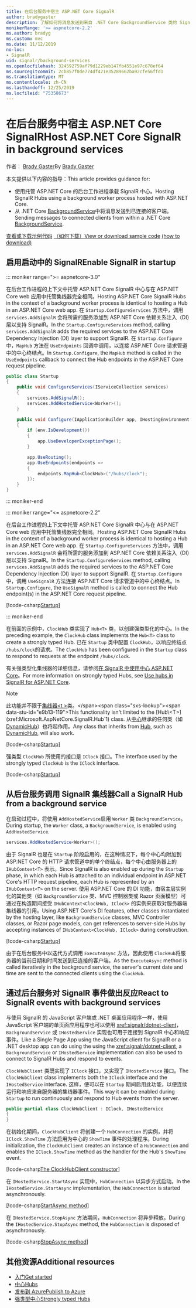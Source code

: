```yaml
---
title: 在后台服务中宿主 ASP.NET Core SignalR
author: bradygaster
description: 了解如何将消息发送到来自 .NET Core BackgroundService 类的 SignalR 客户端。
monikerRange: '>= aspnetcore-2.2'
ms.author: bradyg
ms.custom: mvc
ms.date: 11/12/2019
no-loc:
- SignalR
uid: signalr/background-services
ms.openlocfilehash: 324592759af79d1229eb147fb4551e97c678ef64
ms.sourcegitcommit: 2cb857f0de774df421e35289662ba92cfe56ffd1
ms.translationtype: MT
ms.contentlocale: zh-CN
ms.lasthandoff: 12/25/2019
ms.locfileid: "75358673"
---
```

# <a name="host-aspnet-core-opno-locsignalr-in-background-services"></a><span data-ttu-id="e9b13-103">在后台服务中宿主 ASP.NET Core SignalR</span><span class="sxs-lookup"><span data-stu-id="e9b13-103">Host ASP.NET Core SignalR in background services</span></span>

<span data-ttu-id="e9b13-104">作者： [Brady Gaster](https://twitter.com/bradygaster)</span><span class="sxs-lookup"><span data-stu-id="e9b13-104">By [Brady Gaster](https://twitter.com/bradygaster)</span></span>

<span data-ttu-id="e9b13-105">本文提供以下内容的指导：</span><span class="sxs-lookup"><span data-stu-id="e9b13-105">This article provides guidance for:</span></span>

* <span data-ttu-id="e9b13-106">使用托管 ASP.NET Core 的后台工作进程承载 SignalR 中心。</span><span class="sxs-lookup"><span data-stu-id="e9b13-106">Hosting SignalR Hubs using a background worker process hosted with ASP.NET Core.</span></span>
* <span data-ttu-id="e9b13-107">从 .NET Core [BackgroundService](xref:Microsoft.Extensions.Hosting.BackgroundService)中将消息发送到已连接的客户端。</span><span class="sxs-lookup"><span data-stu-id="e9b13-107">Sending messages to connected clients from within a .NET Core [BackgroundService](xref:Microsoft.Extensions.Hosting.BackgroundService).</span></span>

<span data-ttu-id="e9b13-108">[查看或下载示例代码](https://github.com/aspnet/AspNetCore.Docs/tree/master/aspnetcore/signalr/background-service/sample/) [（如何下载）](xref:index#how-to-download-a-sample)</span><span class="sxs-lookup"><span data-stu-id="e9b13-108">[View or download sample code](https://github.com/aspnet/AspNetCore.Docs/tree/master/aspnetcore/signalr/background-service/sample/) [(how to download)](xref:index#how-to-download-a-sample)</span></span>

## <a name="enable-opno-locsignalr-in-startup"></a><span data-ttu-id="e9b13-109">启用启动中的 SignalR</span><span class="sxs-lookup"><span data-stu-id="e9b13-109">Enable SignalR in startup</span></span>

::: moniker range=">= aspnetcore-3.0"

<span data-ttu-id="e9b13-110">在后台工作进程的上下文中托管 ASP.NET Core SignalR 中心与在 ASP.NET Core web 应用中托管集线器完全相同。</span><span class="sxs-lookup"><span data-stu-id="e9b13-110">Hosting ASP.NET Core SignalR Hubs in the context of a background worker process is identical to hosting a Hub in an ASP.NET Core web app.</span></span> <span data-ttu-id="e9b13-111">在 `Startup.ConfigureServices` 方法中，调用 `services.AddSignalR` 会将所需的服务添加到 ASP.NET Core 依赖关系注入（DI）层以支持 SignalR。</span><span class="sxs-lookup"><span data-stu-id="e9b13-111">In the `Startup.ConfigureServices` method, calling `services.AddSignalR` adds the required services to the ASP.NET Core Dependency Injection (DI) layer to support SignalR.</span></span> <span data-ttu-id="e9b13-112">在 `Startup.Configure`中，`MapHub` 方法在 `UseEndpoints` 回调中调用，以连接 ASP.NET Core 请求管道中的中心终结点。</span><span class="sxs-lookup"><span data-stu-id="e9b13-112">In `Startup.Configure`, the `MapHub` method is called in the `UseEndpoints` callback to connect the Hub endpoints in the ASP.NET Core request pipeline.</span></span>

```csharp
public class Startup
{
    public void ConfigureServices(IServiceCollection services)
    {
        services.AddSignalR();
        services.AddHostedService<Worker>();
    }

    public void Configure(IApplicationBuilder app, IHostingEnvironment env)
    {
        if (env.IsDevelopment())
        {
            app.UseDeveloperExceptionPage();
        }

        app.UseRouting();
        app.UseEndpoints(endpoints =>
        {
            endpoints.MapHub<ClockHub>("/hubs/clock");
        });
    }
}
```

::: moniker-end

::: moniker range="<= aspnetcore-2.2"

<span data-ttu-id="e9b13-113">在后台工作进程的上下文中托管 ASP.NET Core SignalR 中心与在 ASP.NET Core web 应用中托管集线器完全相同。</span><span class="sxs-lookup"><span data-stu-id="e9b13-113">Hosting ASP.NET Core SignalR Hubs in the context of a background worker process is identical to hosting a Hub in an ASP.NET Core web app.</span></span> <span data-ttu-id="e9b13-114">在 `Startup.ConfigureServices` 方法中，调用 `services.AddSignalR` 会将所需的服务添加到 ASP.NET Core 依赖关系注入（DI）层以支持 SignalR。</span><span class="sxs-lookup"><span data-stu-id="e9b13-114">In the `Startup.ConfigureServices` method, calling `services.AddSignalR` adds the required services to the ASP.NET Core Dependency Injection (DI) layer to support SignalR.</span></span> <span data-ttu-id="e9b13-115">在 `Startup.Configure`中，调用 `UseSignalR` 方法连接 ASP.NET Core 请求管道中的中心终结点。</span><span class="sxs-lookup"><span data-stu-id="e9b13-115">In `Startup.Configure`, the `UseSignalR` method is called to connect the Hub endpoint(s) in the ASP.NET Core request pipeline.</span></span>

[!code-csharp[Startup](background-service/sample/Server/Startup.cs?name=Startup)]

::: moniker-end

<span data-ttu-id="e9b13-116">在前面的示例中，`ClockHub` 类实现了 `Hub<T>` 类，以创建强类型化的中心。</span><span class="sxs-lookup"><span data-stu-id="e9b13-116">In the preceding example, the `ClockHub` class implements the `Hub<T>` class to create a strongly typed Hub.</span></span> <span data-ttu-id="e9b13-117">已在 `Startup` 类中配置 `ClockHub`，以响应终结点 `/hubs/clock`的请求。</span><span class="sxs-lookup"><span data-stu-id="e9b13-117">The `ClockHub` has been configured in the `Startup` class to respond to requests at the endpoint `/hubs/clock`.</span></span>

<span data-ttu-id="e9b13-118">有关强类型化集线器的详细信息，请参阅[在 SignalR 中使用中心 ASP.NET Core](xref:signalr/hubs#strongly-typed-hubs)。</span><span class="sxs-lookup"><span data-stu-id="e9b13-118">For more information on strongly typed Hubs, see [Use hubs in SignalR for ASP.NET Core](xref:signalr/hubs#strongly-typed-hubs).</span></span>

> [!NOTE]
> <span data-ttu-id="e9b13-119">此功能并不限于[集线器\<t >](xref:Microsoft.AspNetCore.SignalR.Hub`1)类。</span><span class="sxs-lookup"><span data-stu-id="e9b13-119">This functionality isn't limited to the [Hub\<T>](xref:Microsoft.AspNetCore.SignalR.Hub`1) class.</span></span> <span data-ttu-id="e9b13-120">从[中心](xref:Microsoft.AspNetCore.SignalR.Hub)继承的任何类（如[DynamicHub](xref:Microsoft.AspNetCore.SignalR.DynamicHub)）也将起作用。</span><span class="sxs-lookup"><span data-stu-id="e9b13-120">Any class that inherits from [Hub](xref:Microsoft.AspNetCore.SignalR.Hub), such as [DynamicHub](xref:Microsoft.AspNetCore.SignalR.DynamicHub), will also work.</span></span>

[!code-csharp[Startup](background-service/sample/Server/ClockHub.cs?name=ClockHub)]

<span data-ttu-id="e9b13-121">强类型 `ClockHub` 所使用的接口是 `IClock` 接口。</span><span class="sxs-lookup"><span data-stu-id="e9b13-121">The interface used by the strongly typed `ClockHub` is the `IClock` interface.</span></span>

[!code-csharp[Startup](background-service/sample/HubServiceInterfaces/IClock.cs?name=IClock)]

## <a name="call-a-opno-locsignalr-hub-from-a-background-service"></a><span data-ttu-id="e9b13-122">从后台服务调用 SignalR 集线器</span><span class="sxs-lookup"><span data-stu-id="e9b13-122">Call a SignalR Hub from a background service</span></span>

<span data-ttu-id="e9b13-123">在启动过程中，将使用 `AddHostedService`启用 `Worker` 类 `BackgroundService`。</span><span class="sxs-lookup"><span data-stu-id="e9b13-123">During startup, the `Worker` class, a `BackgroundService`, is enabled using `AddHostedService`.</span></span>

```csharp
services.AddHostedService<Worker>();
```

<span data-ttu-id="e9b13-124">由于 SignalR 也是在 `Startup` 阶段启用的，在这种情况下，每个中心均附加到 ASP.NET Core 的 HTTP 请求管道中的单个终结点，每个中心由服务器上的 `IHubContext<T>` 表示。</span><span class="sxs-lookup"><span data-stu-id="e9b13-124">Since SignalR is also enabled up during the `Startup` phase, in which each Hub is attached to an individual endpoint in ASP.NET Core's HTTP request pipeline, each Hub is represented by an `IHubContext<T>` on the server.</span></span> <span data-ttu-id="e9b13-125">使用 ASP.NET Core 的 DI 功能，由宿主层实例化的其他类（如 `BackgroundService` 类、MVC 控制器类或 Razor 页面模型）可通过在构造期间接受 `IHubContext<ClockHub, IClock>` 的实例来获取对服务器端集线器的引用。</span><span class="sxs-lookup"><span data-stu-id="e9b13-125">Using ASP.NET Core's DI features, other classes instantiated by the hosting layer, like `BackgroundService` classes, MVC Controller classes, or Razor page models, can get references to server-side Hubs by accepting instances of `IHubContext<ClockHub, IClock>` during construction.</span></span>

[!code-csharp[Startup](background-service/sample/Server/Worker.cs?name=Worker)]

<span data-ttu-id="e9b13-126">由于在后台服务中以迭代方式调用 `ExecuteAsync` 方法，因此使用 `ClockHub`将服务器的当前日期和时间发送到已连接的客户端。</span><span class="sxs-lookup"><span data-stu-id="e9b13-126">As the `ExecuteAsync` method is called iteratively in the background service, the server's current date and time are sent to the connected clients using the `ClockHub`.</span></span>

## <a name="react-to-opno-locsignalr-events-with-background-services"></a><span data-ttu-id="e9b13-127">通过后台服务对 SignalR 事件做出反应</span><span class="sxs-lookup"><span data-stu-id="e9b13-127">React to SignalR events with background services</span></span>

<span data-ttu-id="e9b13-128">与使用 SignalR 的 JavaScript 客户端或 .NET 桌面应用程序一样，使用 JavaScript 客户端的单页面应用程序也可以使用 <xref:signalr/dotnet-client>，`BackgroundService` 或 `IHostedService` 实现也可用于连接到 SignalR 中心和响应事件。</span><span class="sxs-lookup"><span data-stu-id="e9b13-128">Like a Single Page App using the JavaScript client for SignalR or a .NET desktop app can do using the using the <xref:signalr/dotnet-client>, a `BackgroundService` or `IHostedService` implementation can also be used to connect to SignalR Hubs and respond to events.</span></span>

<span data-ttu-id="e9b13-129">`ClockHubClient` 类既实现了 `IClock` 接口，又实现了 `IHostedService` 接口。</span><span class="sxs-lookup"><span data-stu-id="e9b13-129">The `ClockHubClient` class implements both the `IClock` interface and the `IHostedService` interface.</span></span> <span data-ttu-id="e9b13-130">这样，便可以在 `Startup` 期间启用此功能，以便连续运行和响应来自服务器的集线器事件。</span><span class="sxs-lookup"><span data-stu-id="e9b13-130">This way it can be enabled during `Startup` to run continuously and respond to Hub events from the server.</span></span>

```csharp
public partial class ClockHubClient : IClock, IHostedService
{
}
```

<span data-ttu-id="e9b13-131">在初始化期间，`ClockHubClient` 将创建一个 `HubConnection` 的实例，并将 `IClock.ShowTime` 方法启用为中心的 `ShowTime` 事件的处理程序。</span><span class="sxs-lookup"><span data-stu-id="e9b13-131">During initialization, the `ClockHubClient` creates an instance of a `HubConnection` and enables the `IClock.ShowTime` method as the handler for the Hub's `ShowTime` event.</span></span>

[!code-csharp[The ClockHubClient constructor](background-service/sample/Clients.ConsoleTwo/ClockHubClient.cs?name=ClockHubClientCtor)]

<span data-ttu-id="e9b13-132">在 `IHostedService.StartAsync` 实现中，`HubConnection` 以异步方式启动。</span><span class="sxs-lookup"><span data-stu-id="e9b13-132">In the `IHostedService.StartAsync` implementation, the `HubConnection` is started asynchronously.</span></span>

[!code-csharp[StartAsync method](background-service/sample/Clients.ConsoleTwo/ClockHubClient.cs?name=StartAsync)]

<span data-ttu-id="e9b13-133">在 `IHostedService.StopAsync` 方法期间，`HubConnection` 将异步释放。</span><span class="sxs-lookup"><span data-stu-id="e9b13-133">During the `IHostedService.StopAsync` method, the `HubConnection` is disposed of asynchronously.</span></span>

[!code-csharp[StopAsync method](background-service/sample/Clients.ConsoleTwo/ClockHubClient.cs?name=StopAsync)]

## <a name="additional-resources"></a><span data-ttu-id="e9b13-134">其他资源</span><span class="sxs-lookup"><span data-stu-id="e9b13-134">Additional resources</span></span>

* [<span data-ttu-id="e9b13-135">入门</span><span class="sxs-lookup"><span data-stu-id="e9b13-135">Get started</span></span>](xref:tutorials/signalr)
* [<span data-ttu-id="e9b13-136">中心</span><span class="sxs-lookup"><span data-stu-id="e9b13-136">Hubs</span></span>](xref:signalr/hubs)
* [<span data-ttu-id="e9b13-137">发布到 Azure</span><span class="sxs-lookup"><span data-stu-id="e9b13-137">Publish to Azure</span></span>](xref:signalr/publish-to-azure-web-app)
* [<span data-ttu-id="e9b13-138">强类型中心</span><span class="sxs-lookup"><span data-stu-id="e9b13-138">Strongly typed Hubs</span></span>](xref:signalr/hubs#strongly-typed-hubs)
